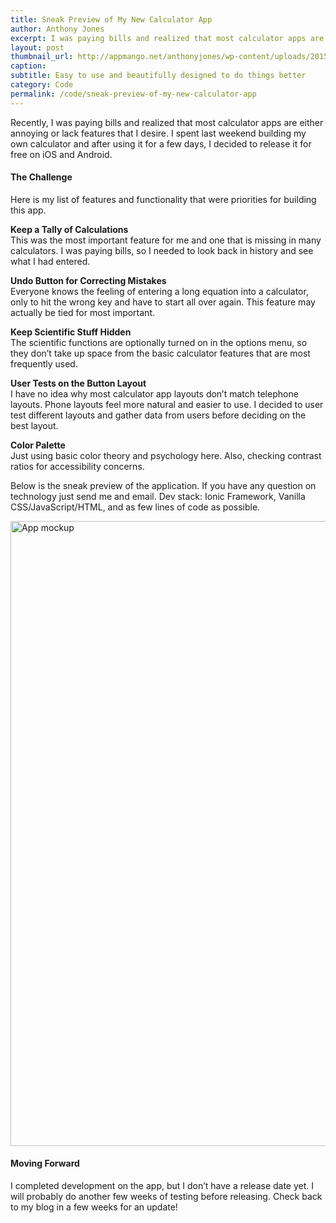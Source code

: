 ```yaml
---
title: Sneak Preview of My New Calculator App
author: Anthony Jones
excerpt: I was paying bills and realized that most calculator apps are either annoying or lack features that I needed. I spent last weekend building my own calculator and after using it for a few days, I decided to release it free on iOS and Android. Here is the sneak preview of the application. If you have any question on technology just send me and email...
layout: post
thumbnail_url: http://appmango.net/anthonyjones/wp-content/uploads/2015/10/calculate.jpg
caption:
subtitle: Easy to use and beautifully designed to do things better
category: Code
permalink: /code/sneak-preview-of-my-new-calculator-app
---
```


<div class="flow-text" itemprop="articleBody">
<p>Recently, I was paying bills and realized that most calculator apps are either annoying or lack features that I desire. I spent last weekend building my own calculator and after using it for a few days, I decided to release it for free on iOS and Android.</p>
<h4 class="light grey-text text-darken-1">The Challenge</h4>
<p>Here is my list of features and functionality that were priorities for building this app.</p>
<p><strong>Keep a Tally of Calculations</strong><br>
This was the most important feature for me and one that is missing in many calculators. I was paying bills, so I needed to look back in history and see what I had entered.</p>
<p><strong>Undo Button for Correcting Mistakes</strong><br>
Everyone knows the feeling of entering a long equation into a calculator, only to hit the wrong key and have to start all over again. This feature may actually be tied for most important.</p>
<p><strong>Keep Scientific Stuff Hidden</strong><br>
The scientific functions are optionally turned on in the options menu, so they don’t take up space from the basic calculator features that are most frequently used.</p>
<p><strong>User Tests on the Button Layout</strong><br>
I have no idea why most calculator app layouts don’t match telephone layouts. Phone layouts feel more natural and easier to use. I decided to user test different layouts and gather data from users before deciding on the best layout.</p>
<p><strong>Color Palette</strong><br>
Just using basic color theory and psychology here. Also, checking contrast ratios for accessibility concerns.</p>
<p>Below is the sneak preview of the application. If you have any question on technology just send me and email. Dev stack: Ionic Framework, Vanilla CSS/JavaScript/HTML, and as few lines of code as possible.</p>
<p><div class="material-placeholder"><img class="materialboxed radius-three responsive-img aligncenter size-full wp-image-1486 intialized" src="http://appmango.net/anthonyjones/wp-content/uploads/2015/10/calculate.jpg" alt="App mockup" width="1200" height="1000" srcset="http://appmango.net/anthonyjones/wp-content/uploads/2015/10/calculate-300x250.jpg 300w, http://appmango.net/anthonyjones/wp-content/uploads/2015/10/calculate.jpg 1200w" sizes="(max-width: 1200px) 100vw, 1200px"></div></p>
<h4 class="light grey-text text-darken-1">Moving Forward</h4>
<p>I completed development on the app, but I don’t have a release date yet. I will probably do another few weeks of testing before releasing. Check back to my blog in a few weeks for an update!</p>
</div>
